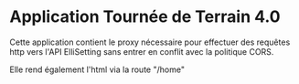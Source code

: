 # Application Tournée de Terrain 4.0

Cette application contient le proxy nécessaire pour effectuer des requêtes http vers l'API ElliSetting sans entrer en conflit avec la politique CORS.

Elle rend également l'html via la route "/home"
